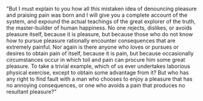 "But I must explain to you how all this mistaken idea of 
denouncing pleasure and praising pain was born and I will give 
you a complete account of the system, and expound the actual 
teachings of the great explorer of the truth, the 
master-builder of human happiness. No one rejects, dislikes, or 
avoids pleasure itself, because it is pleasure, but because 
those who do not know how to pursue pleasure rationally 
encounter consequences that are extremely painful. Nor again is 
there anyone who loves or pursues or desires to obtain pain of
 itself, because it is pain, but because occasionally 
 circumstances occur in which toil and pain can procure him 
 some great pleasure. To take a trivial example, which of us 
 ever undertakes laborious physical exercise, except to obtain 
 some advantage from it? But who has any right to find fault 
 with a man who chooses to enjoy a pleasure that has no 
 annoying consequences, or one who avoids a pain that produces 
 no resultant pleasure?"
 

